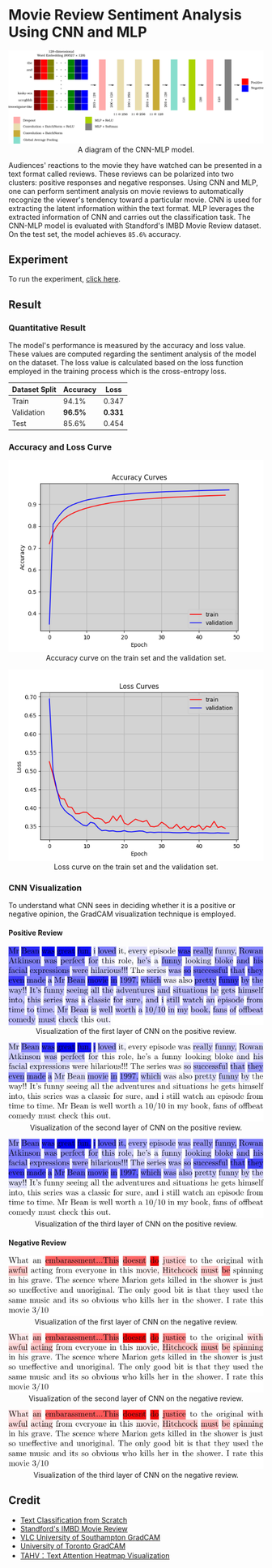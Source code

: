 # Movie Review Sentiment Analysis Using CNN and MLP


 <p align="center"> <img src="https://github.com/reshalfahsi/movie-review-sentiment-analysis/blob/master/assets/cnn-mlp-white.png" alt="CNN-MLP" > A diagram of the CNN-MLP model. </p>


Audiences' reactions to the movie they have watched can be presented in a text format called reviews. These reviews can be polarized into two clusters: positive responses and negative responses. Using CNN and MLP, one can perform sentiment analysis on movie reviews to automatically recognize the viewer's tendency toward a particular movie. CNN is used for extracting the latent information within the text format. MLP leverages the extracted information of CNN and carries out the classification task. The CNN-MLP model is evaluated with Standford's IMBD Movie Review dataset. On the test set, the model achieves ``85.6%`` accuracy.


## Experiment

To run the experiment, [click here](https://github.com/reshalfahsi/movie-review-sentiment-analysis/blob/master/Movie_Review_Sentiment_Analysis_Using_CNN_and_MLP.ipynb).


## Result

### Quantitative Result
The model's performance is measured by the accuracy and loss value. These values are computed regarding the sentiment analysis of the model on the dataset. The loss value is calculated based on the loss function employed in the training process which is the cross-entropy loss.

Dataset Split | Accuracy | Loss
------------ | ------------- | -------------
Train | 94.1% | 0.347 
Validation | **96.5%** | **0.331**
Test | 85.6% | 0.454


### Accuracy and Loss Curve

 <p align="center"> <img src="https://github.com/reshalfahsi/movie-review-sentiment-analysis/blob/master/assets/accuracy_curve.png" alt="acc_curve" > <br /> Accuracy curve on the train set and the validation set. </p>
 
  <p align="center"> <img src="https://github.com/reshalfahsi/movie-review-sentiment-analysis/blob/master/assets/loss_curve.png" alt="loss_curve" > <br /> Loss curve on the train set and the validation set. </p>

### CNN Visualization

To understand what CNN sees in deciding whether it is a positive or negative opinion, the GradCAM visualization technique is employed.

#### Positive Review

<p align="center"> <img src="https://github.com/reshalfahsi/movie-review-sentiment-analysis/blob/master/assets/pos_CNN0.png" alt="pos_CNN0" > Visualization of the first layer of CNN on the positive review. </p>

<p align="center"> <img src="https://github.com/reshalfahsi/movie-review-sentiment-analysis/blob/master/assets/pos_CNN1.png" alt="pos_CNN1" > Visualization of the second layer of CNN on the positive review. </p>

<p align="center"> <img src="https://github.com/reshalfahsi/movie-review-sentiment-analysis/blob/master/assets/pos_CNN2.png" alt="pos_CNN2" > Visualization of the third layer of CNN on the positive review. </p>

#### Negative Review

<p align="center"> <img src="https://github.com/reshalfahsi/movie-review-sentiment-analysis/blob/master/assets/neg_CNN0.png" alt="neg_CNN0" > Visualization of the first layer of CNN on the negative review. </p>

<p align="center"> <img src="https://github.com/reshalfahsi/movie-review-sentiment-analysis/blob/master/assets/neg_CNN1.png" alt="neg_CNN1" > Visualization of the second layer of CNN on the negative review. </p>

<p align="center"> <img src="https://github.com/reshalfahsi/movie-review-sentiment-analysis/blob/master/assets/neg_CNN2.png" alt="neg_CNN2" > Visualization of the third layer of CNN on the negative review. </p>

## Credit

- [Text Classification from Scratch](https://keras.io/examples/nlp/text_classification_from_scratch)
- [Standford's IMBD Movie Review](https://ai.stanford.edu/~amaas/data/sentiment/)
- [VLC University of Southampton GradCAM](https://colab.research.google.com/github/ecs-vlc/fmix/blob/master/notebooks/grad_cam.ipynb)
- [University of Toronto GradCAM](https://colab.research.google.com/github/csc413-uoft/2021/blob/master/assets/tutorials/tut04_cnn.ipynb)
- [TAHV：Text Attention Heatmap Visualization](https://github.com/jiesutd/Text-Attention-Heatmap-Visualization)

